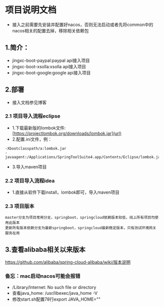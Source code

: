 # 项目说明文档

- 接入之前需要先安装并配置好nacos，否则无法启动或者先将common中的nacos相关的配置去掉，移除相关依赖包

## 1.简介：

* jingxc-boot-paypal:paypal api接入项目
* jingxc-boot-xsolla:xsolla api接入项目
* jingxc-boot-google:google api接入项目

## 2.部署

- 接入文档参见博客

### 2.1 项目导入流程eclipse

- 1.下载最新版的lombok文件: [https://projectlombok.org/downloads/lombok.jar](url)
- 2.配置.ini文件，例：

```
-Xbootclasspath/a:lombok.jar
-javaagent:/Applications/SpringToolSuite4.app/Contents/Eclipse/lombok.jar
```

- 3.导入maven项目

### 2.2 项目导入流程idea

- 1.直接从软件下载install，lombok即可，导入maven项目

### 2.3 项目版本

	master分支为项目常用分支，springboot，springcloud依赖版本较低，线上所有项目均使用此版本
	更新所有版本依赖分支为最新springboot，springcloud最新稳定版本，只有测试环境网关服务在用

## 3.查看alibaba相关以来版本

https://github.com/alibaba/spring-cloud-alibaba/wiki/版本说明

### 备忘：mac启动nacos可能会报错

* /Library/Internet: No such file or directory
* 查看java_home: /usr/libexec/java_home -V
* 修改start.sh配置78行export JAVA_HOME=""